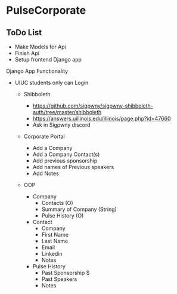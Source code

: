 # PulseCorporate

## ToDo List
* Make Models for Api
* Finish Api
* Setup frontend Django app



Django App Functionality
* UIUC students only can Login 
  *  Shibboleth
      *   https://github.com/sigpwny/sigpwny-shibboleth-auth/tree/master/shibboleth
      * https://answers.uillinois.edu/illinois/page.php?id=47660
      * Ask in Sigpwny discord 
  * Corporate Portal
    * Add a Company
    * Add a Company Contact(s)
    * Add previous sponsorship
    * Add names of Previous speakers
    * Add Notes
    
  * OOP
    * Company
      * Contacts (O)
      * Summary of Company (String)
      * Pulse History (O)
    * Contact
      * Company
      * First Name
      * Last Name
      * Email
      * Linkedin
      * Notes
    * Pulse History
      * Past Sponsorship $
      * Past Speakers
      * Notes
